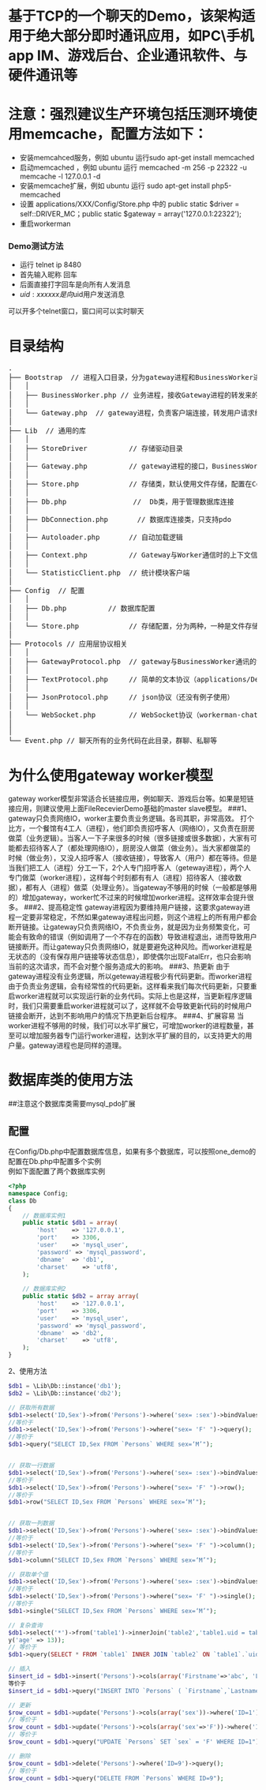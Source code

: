 基于TCP的一个聊天的Demo，该架构适用于绝大部分即时通讯应用，如PC\手机app IM、游戏后台、企业通讯软件、与硬件通讯等
=========

注意：强烈建议生产环境包括压测环境使用memcache，配置方法如下：
========
 * 安装memcahced服务，例如 ubuntu 运行sudo apt-get install memcached  
 * 启动memcached ，例如 ubuntu 运行 memcached -m 256 -p 22322 -u memcache -l 127.0.0.1 -d  
 * 安装memcache扩展，例如 ubuntu 运行 sudo apt-get install php5-memcached  
 * 设置 applications/XXX/Config/Store.php 中的 public static $driver = self::DRIVER_MC；public static $gateway = array('127.0.0.1:22322');   
 * 重启workerman  

### Demo测试方法 
  * 运行 telnet ip 8480
  * 首先输入昵称 回车
  * 后面直接打字回车是向所有人发消息
  * $uid:xxxxxx 是向$uid用户发送消息  

可以开多个telnet窗口，窗口间可以实时聊天

目录结构
========

<pre>
.
├── Bootstrap  // 进程入口目录，分为gateway进程和BusinessWorker进程。gateway进程负责接收用户连接，转发用户请求给BusinessWorker进程，接收BusinessWorker进程的结果转发给用户
│   │
│   ├── BusinessWorker.php // 业务进程，接收Gateway进程的转发来的用户请求并处理，如果有需要将结果发给其它用户则通过Gateway进程转发
│   │
│   └── Gateway.php  // gateway进程，负责客户端连接，转发用户请求给BusinessWorker进程处理，并接收BusinessWorker进程的处理结果转发给用户
│ 
├── Lib  // 通用的库
│   │
│   ├── StoreDriver          // 存储驱动目录
│   │
│   ├── Gateway.php          // gateway进程的接口，BusinessWorker进程通过此文件的接口向gateway进程发送数据
│   │
│   ├── Store.php            // 存储类，默认使用文件存储，配置在Config/Store.php，生产环境请使用memcache作为存储
│   │
│   ├── Db.php                //  Db类，用于管理数据库连接
│   │
│   ├── DbConnection.php       // 数据库连接类，只支持pdo
│   │
│   ├── Autoloader.php       // 自动加载逻辑
│   │
│   ├── Context.php          // Gateway与Worker通信时的上下文信息，开发者不要改动其中的内容
│   │
│   └── StatisticClient.php  // 统计模块客户端
│ 
├── Config  // 配置
│   │
│   ├── Db.php          // 数据库配置
│   │
│   └── Store.php            // 存储配置，分为两种，一种是文件存储（无法支持分布式，开发测试用），另外一种是memcache存储，支持分布式
│ 
├── Protocols // 应用层协议相关
│   │
│   ├── GatewayProtocol.php  // gateway与BusinessWorker通讯的协议，开发者无需关注
│   │
│   ├── TextProtocol.php     // 简单的文本协议（applications/Demo中用到）
│   │
│   ├── JsonProtocol.php     // json协议（还没有例子使用）
│   │
│   └── WebSocket.php        // WebSocket协议（workerman-chat使用）
│ 
│ 
└── Event.php // 聊天所有的业务代码在此目录，群聊、私聊等
</pre>

为什么使用gateway worker模型
===========================

gateway worker模型非常适合长链接应用，例如聊天、游戏后台等。如果是短链接应用，则建议使用上面FileRecevierDemo基础的master slave模型。
###1、gateway只负责网络IO，worker主要负责业务逻辑。各司其职，非常高效。
打个比方，一个餐馆有4工人（进程），他们即负责招呼客人（网络IO），又负责在厨房做菜（业务逻辑）。当客人一下子来很多的时候（很多链接或很多数据），大家有可能都去招待客人了（都处理网络IO），厨房没人做菜（做业务）。当大家都做菜的时候（做业务），又没人招呼客人（接收链接），导致客人（用户）都在等待。但是当我们把工人（进程）分工一下，2个人专门招呼客人（geteway进程），两个人专门做菜（worker进程），这样每个时刻都有有人（进程）招待客人（接收数据），都有人（进程）做菜（处理业务）。当gateway不够用的时候（一般都是够用的）增加gateway，worker忙不过来的时候增加worker进程。这样效率会提升很多。
###2、提高稳定性
gateway进程因为要维持用户链接，这要求gateway进程一定要非常稳定，不然如果gateway进程出问题，则这个进程上的所有用户都会断开链接。让gateway只负责网络IO，不负责业务，就是因为业务频繁变化，可能会有致命的错误（例如调用了一个不存在的函数）导致进程退出，进而导致用户链接断开。而让gateway只负责网络IO，就是要避免这种风险。而worker进程是无状态的（没有保存用户链接等状态信息），即使偶尔出现FatalErr，也只会影响当前的这次请求，而不会对整个服务造成大的影响。
###3、热更新
由于gateway进程没有业务逻辑，所以geteway进程极少有代码更新。而worker进程由于负责业务逻辑，会有经常性的代码更新。这样看来我们每次代码更新，只要重启worker进程就可以实现运行新的业务代码。实际上也是这样，当更新程序逻辑时，我们只需要重启worker进程就可以了，这样就不会导致更新代码的时候用户链接会断开，达到不影响用户的情况下热更新后台程序。
###4、扩展容易
当worker进程不够用的时候，我们可以水平扩展它，可增加worker的进程数量，甚至可以增加服务器专门运行worker进程，达到水平扩展的目的，以支持更大的用户量。gateway进程也是同样的道理。

数据库类的使用方法
=========

##注意这个数据库类需要mysql_pdo扩展

## 配置
在Config/Db.php中配置数据库信息，如果有多个数据库，可以按照one_demo的配置在Db.php中配置多个实例  
例如下面配置了两个数据库实例

```php
<?php
namespace Config;
class Db
{
    // 数据库实例1
    public static $db1 = array(
        'host'    => '127.0.0.1',
        'port'    => 3306,
        'user'    => 'mysql_user',
        'password' => 'mysql_password',
        'dbname'  => 'db1',
        'charset'    => 'utf8',
    );
  
    // 数据库实例2
    public static $db2 = array array(
        'host'    => '127.0.0.1',
        'port'    => 3306,
        'user'    => 'mysql_user',
        'password' => 'mysql_password',
        'dbname'  => 'db2',
        'charset'    => 'utf8',
    );
}
```
2、使用方法

```php
$db1 = \Lib\Db::instance('db1');  
$db2 = \Lib\Db::instance('db2');  

// 获取所有数据
$db1->select('ID,Sex')->from('Persons')->where('sex= :sex')->bindValues(array('sex'=>'M'))->query();  
//等价于  
$db1->select('ID,Sex')->from('Persons')->where("sex= 'F' ")->query(); 
//等价于  
$db1->query("SELECT ID,Sex FROM `Persons` WHERE sex=‘M’");  


// 获取一行数据
$db1->select('ID,Sex')->from('Persons')->where('sex= :sex')->bindValues(array('sex'=>'M'))->row();  
//等价于  
$db1->select('ID,Sex')->from('Persons')->where("sex= 'F' ")->row(); 
//等价于  
$db1->row("SELECT ID,Sex FROM `Persons` WHERE sex=‘M’");  


// 获取一列数据
$db1->select('ID,Sex')->from('Persons')->where('sex= :sex')->bindValues(array('sex'=>'M'))->column();  
//等价于  
$db1->select('ID,Sex')->from('Persons')->where("sex= 'F' ")->column(); 
//等价于  
$db1->column("SELECT ID,Sex FROM `Persons` WHERE sex=‘M’");  

// 获取单个值
$db1->select('ID,Sex')->from('Persons')->where('sex= :sex')->bindValues(array('sex'=>'M'))->single();  
//等价于  
$db1->select('ID,Sex')->from('Persons')->where("sex= 'F' ")->single(); 
//等价于  
$db1->single("SELECT ID,Sex FROM `Persons` WHERE sex=‘M’");  

// 复杂查询
$db1->select('*')->from('table1')->innerJoin('table2','table1.uid = table2.uid')->where('age > :age')->groupBy(array('aid'))->having('foo="foo"')->orderBy(array('did'))->limit(10)->offset(20)->bindValues(arra
y('age' => 13));
// 等价于
$db1->query(SELECT * FROM `table1` INNER JOIN `table2` ON `table1`.`uid` = `table2`.`uid` WHERE age > 13 GROUP BY aid HAVING foo="foo" ORDER BY did LIMIT 10 OFFSET 20“);

// 插入
$insert_id = $db1->insert('Persons')->cols(array('Firstname'=>'abc', 'Lastname'=>'efg', 'Sex'=>'M', 'Age'=>13))->query();
等价于
$insert_id = $db1->query("INSERT INTO `Persons` ( `Firstname`,`Lastname`,`Sex`,`Age`) VALUES ( 'abc', 'efg', 'M', 13)");

// 更新
$row_count = $db1->update('Persons')->cols(array('sex'))->where('ID=1')->bindValue('sex', 'F')->query();
// 等价于
$row_count = $db1->update('Persons')->cols(array('sex'=>'F'))->where('ID=1')->query();
// 等价于
$row_count = $db1->query("UPDATE `Persons` SET `sex` = 'F' WHERE ID=1");

// 删除
$row_count = $db1->delete('Persons')->where('ID=9')->query();
// 等价于
$row_count = $db1->query("DELETE FROM `Persons` WHERE ID=9");

```